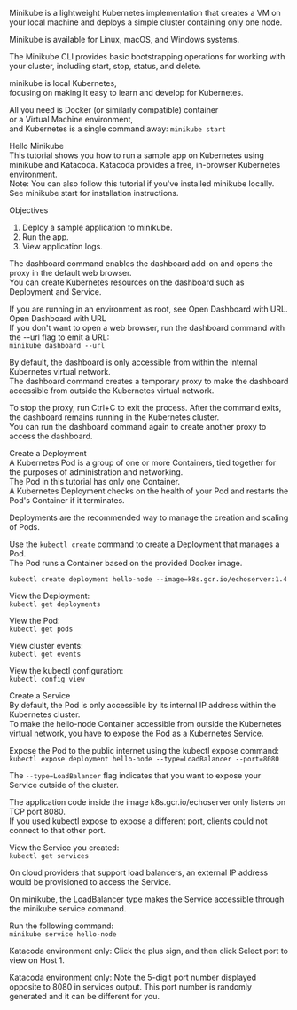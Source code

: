 
Minikube is a lightweight Kubernetes implementation 
that creates a VM on your local machine 
and deploys a simple cluster containing only one node.   

Minikube is available for Linux, macOS, and Windows systems.   

The Minikube CLI provides basic bootstrapping operations for working with your cluster, including start, stop, status, and delete.



minikube is local Kubernetes,   
focusing on making it easy to learn and develop for Kubernetes.   

All you need is Docker (or similarly compatible) container   
or a Virtual Machine environment,    
and Kubernetes is a single command away: `minikube start`     




Hello Minikube   
This tutorial shows you how to run a sample app on Kubernetes using minikube and Katacoda. Katacoda provides a free, in-browser Kubernetes environment.   
Note: You can also follow this tutorial if you've installed minikube locally. See minikube start for installation instructions.    

Objectives   
1. Deploy a sample application to minikube.   
2. Run the app.   
3. View application logs.   

  

The dashboard command enables the dashboard add-on and opens the proxy in the default web browser.  
You can create Kubernetes resources on the dashboard such as Deployment and Service.  

If you are running in an environment as root, see Open Dashboard with URL.   
Open Dashboard with URL   
If you don't want to open a web browser, run the dashboard command with the --url flag to emit a URL:   
`minikube dashboard --url`   

By default, the dashboard is only accessible from within the internal Kubernetes virtual network.   
The dashboard command creates a temporary proxy to make the dashboard accessible from outside the Kubernetes virtual network.    




To stop the proxy, run Ctrl+C to exit the process. After the command exits, the dashboard remains running in the Kubernetes cluster.  
You can run the dashboard command again to create another proxy to access the dashboard.  

Create a Deployment  
A Kubernetes Pod is a group of one or more Containers, tied together for the purposes of administration and networking.   
The Pod in this tutorial has only one Container.  
A Kubernetes Deployment checks on the health of your Pod and restarts the Pod's Container if it terminates.   

Deployments are the recommended way to manage the creation and scaling of Pods.   

Use the `kubectl create` command to create a Deployment that manages a Pod.   
The Pod runs a Container based on the provided Docker image.   

`kubectl create deployment hello-node --image=k8s.gcr.io/echoserver:1.4`   

View the Deployment:  
`kubectl get deployments`    

View the Pod:  
`kubectl get pods`    

View cluster events:  
`kubectl get events`   

View the kubectl configuration:  
`kubectl config view`  


Create a Service   
By default, the Pod is only accessible by its internal IP address within the Kubernetes cluster.    
To make the hello-node Container accessible from outside the Kubernetes virtual network, you have to expose the Pod as a Kubernetes Service.  

Expose the Pod to the public internet using the kubectl expose command:  
`kubectl expose deployment hello-node --type=LoadBalancer --port=8080`   

The `--type=LoadBalancer` flag indicates that you want to expose your Service outside of the cluster.   

The application code inside the image k8s.gcr.io/echoserver only listens on TCP port 8080.   
If you used kubectl expose to expose a different port, clients could not connect to that other port.  

View the Service you created:  
`kubectl get services`   

On cloud providers that support load balancers, an external IP address would be provisioned to access the Service.   

On minikube, the LoadBalancer type makes the Service accessible through the minikube service command.   

Run the following command:  
`minikube service hello-node`   


Katacoda environment only: 
Click the plus sign, and then click Select port to view on Host 1.   


Katacoda environment only: Note the 5-digit port number displayed opposite to 8080 in services output. This port number is randomly generated and it can be different for you.   













